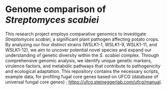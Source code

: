 # Genome comparison of *Streptomyces scabiei*

  This research project employs comparative genomics to investigate *Streptomyces scabiei*, a significant plant pathogen affecting potato crops. By analyzing our four distinct strains (WSLK1-1, WSLK1-9, WSLK1-11, and WSLK1-12), we aim to uncover potential novel species and expand our understanding of genetic diversity within the *S. scabiei* complex.
Through comprehensive genomic analysis, we identify unique genetic markers, virulence factors, and metabolic pathways that contribute to pathogenicity and ecological adaptation. This repository contains the necessary scripts, example data, for profiling fugal core genes based on UFCG (database of universal fungal core genes) ; https://ufcg.steineggerlab.com/ufcg/manual.
